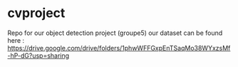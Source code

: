 # cvproject
Repo for our object detection project (groupe5)
our dataset can be found here : https://drive.google.com/drive/folders/1phwWFFGxpEnTSaqMo38WYxzsMf-hP-dG?usp=sharing
